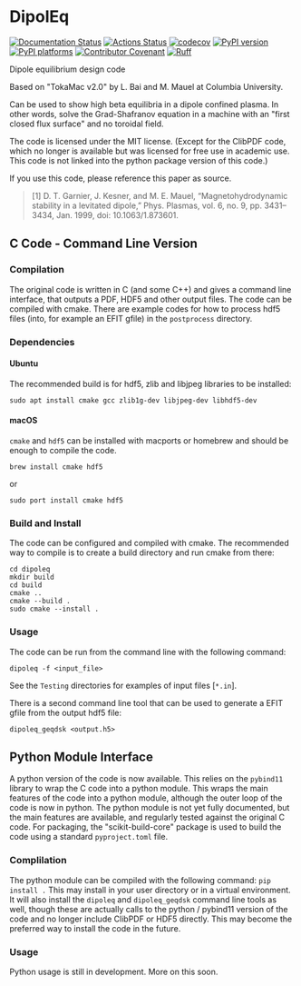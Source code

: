 # DipolEq

[![Documentation Status][rtd-badge]][rtd-link]
[![Actions Status][actions-badge]][actions-link]
[![codecov][codecov-badge]][codecov-link]
[![PyPI version][pypi-version]][pypi-link]
[![PyPI platforms][pypi-platforms]][pypi-link]
[![Contributor Covenant][contrib-cov-badge]][contrib-cov-link]
[![Ruff][ruff-badge]][ruff-link]


<!-- SPHINX-START -->
Dipole equilibrium design code

Based on "TokaMac v2.0" by L. Bai and M. Mauel at Columbia University.

Can be used to show high beta equilibria in a dipole confined plasma. In other words, solve the Grad-Shafranov equation in a machine with an "first closed flux surface" and no toroidal field.

The code is licensed under the MIT license. (Except for the ClibPDF code, which no longer is available but was licensed for free use in academic use. This code is not linked into the python package version of this code.)

If you use this code, please reference this paper as source.

> [1] D. T. Garnier, J. Kesner, and M. E. Mauel, “Magnetohydrodynamic  stability in a levitated dipole,” Phys. Plasmas, vol. 6, no. 9, pp. 3431–3434, Jan. 1999, doi: 10.1063/1.873601.

## C Code - Command Line Version
### Compilation

The original code is written in C (and some C++) and gives a command line interface, that outputs a PDF, HDF5 and other output files. The code can be compiled with cmake.  There are example codes for how to process hdf5 files (into, for example an EFIT gfile) in the `postprocess` directory.

### Dependencies

#### Ubuntu

The recommended build is for hdf5, zlib and libjpeg libraries to be installed:

```
sudo apt install cmake gcc zlib1g-dev libjpeg-dev libhdf5-dev
```

#### macOS

`cmake` and `hdf5` can be installed with macports or homebrew and should be enough to compile the code.

```
brew install cmake hdf5
```

or

```
sudo port install cmake hdf5
```

### Build and Install

The code can be configured and compiled with cmake. The recommended way to compile is to create a build directory and run cmake from there:

```
cd dipoleq
mkdir build
cd build
cmake ..
cmake --build .
sudo cmake --install .
```

### Usage

The code can be run from the command line with the following command:

```
dipoleq -f <input_file>
```

See the `Testing` directories for examples of input files [`*.in`].

There is a second command line tool that can be used to generate a EFIT gfile from
the output hdf5 file:

```
dipoleq_geqdsk <output.h5>
```

## Python Module Interface

A python version of the code is now available.  This relies on the `pybind11` library to wrap the C code into a python module. This wraps the main features of the code into a python module, although the outer loop of the code is now in python.  The python module is not yet fully documented, but the main features are available, and regularly tested against the original C code. For packaging, the "scikit-build-core" package is used to build the code using a standard `pyproject.toml` file.

### Complilation

The python module can be compiled with the following command:
`pip install .`
This may install in your user directory or in a virtual environment. It will also install the `dipoleq` and `dipoleq_geqdsk` command line tools as well, though these are actually calls to the python / pybind11 version of the code and no longer include ClibPDF or HDF5 directly. This may become the preferred way to install the code in the future.

### Usage

Python usage is still in development. More on this soon.


<!-- prettier-ignore-start -->
[actions-badge]:            https://github.com/dgarnier/dipoleq/workflows/Build%20Wheels/badge.svg
[actions-link]:             https://github.com/dgarnier/dipoleq/actions
[codecov-badge]:            https://codecov.io/gh/dgarnier/dipoleq/branch/main/graph/badge.svg?token=ZLbQzIvyG8
[codecov-link]:             https://codecov.io/gh/dgarnier/dipoleq
[contrib-cov-badge]:        https://img.shields.io/badge/Contributor%20Covenant-2.1-4baaaa.svg
[contrib-cov-link]:         https://www.contributor-covenant.org/version/2/1/code_of_conduct/
[pypi-link]:                https://pypi.org/project/dipoleq/
[pypi-platforms]:           https://img.shields.io/pypi/pyversions/dipoleq
[pypi-version]:             https://badge.fury.io/py/dipoleq.svg
[rtd-badge]:                https://readthedocs.org/projects/dipoleq/badge/?version=latest
[rtd-link]:                 https://dipoleq.readthedocs.io/en/latest/?badge=latest
[ruff-badge]:               https://img.shields.io/endpoint?url=https://raw.githubusercontent.com/astral-sh/ruff/main/assets/badge/v2.json
[ruff-link]:                https://github.com/astral-sh/ruff
<!-- prettier-ignore-end -->
